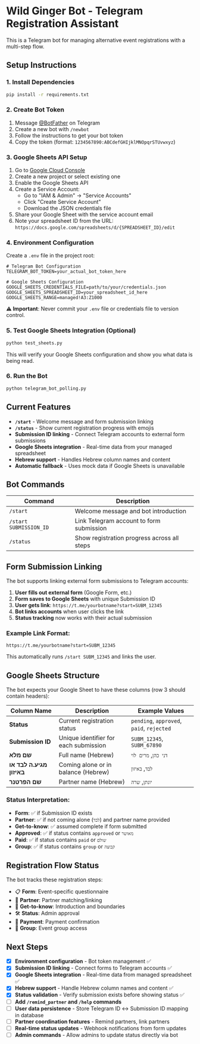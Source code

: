 # Wild Ginger Bot - Telegram Registration Assistant

This is a Telegram bot for managing alternative event registrations with a multi-step flow.

## Setup Instructions

### 1. Install Dependencies
```bash
pip install -r requirements.txt
```

### 2. Create Bot Token
1. Message [@BotFather](https://t.me/BotFather) on Telegram
2. Create a new bot with `/newbot`
3. Follow the instructions to get your bot token
4. Copy the token (format: `1234567890:ABCdefGHIjklMNOpqrSTUvwxyz`)

### 3. Google Sheets API Setup
1. Go to [Google Cloud Console](https://console.cloud.google.com/)
2. Create a new project or select existing one
3. Enable the Google Sheets API
4. Create a Service Account:
   - Go to "IAM & Admin" → "Service Accounts"
   - Click "Create Service Account"
   - Download the JSON credentials file
5. Share your Google Sheet with the service account email
6. Note your spreadsheet ID from the URL: `https://docs.google.com/spreadsheets/d/{SPREADSHEET_ID}/edit`

### 4. Environment Configuration
Create a `.env` file in the project root:

```env
# Telegram Bot Configuration
TELEGRAM_BOT_TOKEN=your_actual_bot_token_here

# Google Sheets Configuration
GOOGLE_SHEETS_CREDENTIALS_FILE=path/to/your/credentials.json
GOOGLE_SHEETS_SPREADSHEET_ID=your_spreadsheet_id_here
GOOGLE_SHEETS_RANGE=managed!A3:Z1000
```

**⚠️ Important**: Never commit your `.env` file or credentials file to version control.

### 5. Test Google Sheets Integration (Optional)
```bash
python test_sheets.py
```
This will verify your Google Sheets configuration and show you what data is being read.

### 6. Run the Bot
```bash
python telegram_bot_polling.py
```

## Current Features

- **`/start`** - Welcome message and form submission linking
- **`/status`** - Show current registration progress with emojis
- **Submission ID linking** - Connect Telegram accounts to external form submissions
- **Google Sheets integration** - Real-time data from your managed spreadsheet
- **Hebrew support** - Handles Hebrew column names and content
- **Automatic fallback** - Uses mock data if Google Sheets is unavailable

## Bot Commands

| Command | Description |
|---------|-------------|
| `/start` | Welcome message and bot introduction |
| `/start SUBMISSION_ID` | Link Telegram account to form submission |
| `/status` | Show registration progress across all steps |

## Form Submission Linking

The bot supports linking external form submissions to Telegram accounts:

1. **User fills out external form** (Google Form, etc.)
2. **Form saves to Google Sheets** with unique Submission ID
3. **User gets link**: `https://t.me/yourbotname?start=SUBM_12345`
4. **Bot links accounts** when user clicks the link
5. **Status tracking** now works with their actual submission

### Example Link Format:
```
https://t.me/yourbotname?start=SUBM_12345
```

This automatically runs `/start SUBM_12345` and links the user.

## Google Sheets Structure

The bot expects your Google Sheet to have these columns (row 3 should contain headers):

| Column Name | Description | Example Values |
|-------------|-------------|----------------|
| **Status** | Current registration status | `pending`, `approved`, `paid`, `rejected` |
| **Submission ID** | Unique identifier for each submission | `SUBM_12345`, `SUBM_67890` |
| **שם מלא** | Full name (Hebrew) | `דני כהן`, `מרים לוי` |
| **מגיע.ה לבד או באיזון** | Coming alone or in balance (Hebrew) | `לבד`, `באיזון` |
| **שם הפרטנר** | Partner name (Hebrew) | `יונתן`, `שרה` |

### Status Interpretation:
- **Form**: ✅ if Submission ID exists
- **Partner**: ✅ if not coming alone (`לבד`) and partner name provided
- **Get-to-know**: ✅ assumed complete if form submitted
- **Approved**: ✅ if status contains `approved` or `מאושר`
- **Paid**: ✅ if status contains `paid` or `שולם`
- **Group**: ✅ if status contains `group` or `קבוצה`

## Registration Flow Status

The bot tracks these registration steps:
- 📋 **Form**: Event-specific questionnaire
- 🤝 **Partner**: Partner matching/linking
- 💬 **Get-to-know**: Introduction and boundaries
- 🛠️ **Status**: Admin approval
- 💸 **Payment**: Payment confirmation
- 👥 **Group**: Event group access

## Next Steps

- [x] **Environment configuration** - Bot token management ✅
- [x] **Submission ID linking** - Connect forms to Telegram accounts ✅
- [x] **Google Sheets integration** - Real-time data from managed spreadsheet ✅
- [x] **Hebrew support** - Handle Hebrew column names and content ✅
- [x] **Status validation** - Verify submission exists before showing status ✅
- [ ] **Add `/remind_partner` and `/help` commands**
- [ ] **User data persistence** - Store Telegram ID ↔ Submission ID mapping in database
- [ ] **Partner coordination features** - Remind partners, link partners
- [ ] **Real-time status updates** - Webhook notifications from form updates
- [ ] **Admin commands** - Allow admins to update status directly via bot 